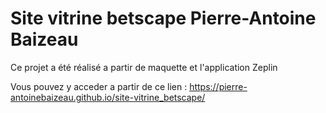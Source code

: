 # Site vitrine betscape Pierre-Antoine Baizeau

Ce projet a été réalisé a partir de maquette et l'application Zeplin 

Vous pouvez y acceder a partir de ce lien : https://pierre-antoinebaizeau.github.io/site-vitrine_betscape/
